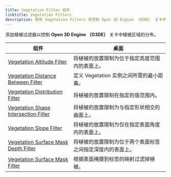 ```yaml
---
title: Vegetation Filter 组件
linktitle: Vegetation Filters
description: 使用 Vegetation Filters 来控制 Open 3D Engine （O3DE） 关卡中植被区域的分布。
---
```


添加植被过滤器以控制 **Open 3D Engine （O3DE）** 关卡中植被区域的分布。

| 组件 | 桌面 | 
| - | - |
| [Vegetation Altitude Filter](vegetation-altitude-filter) | 将植被的放置限制为位于指定高度范围内的表面上。 |
| [Vegetation Distance Between Filter](vegetation-distance-between-filter) | 定义 Vegetation 实例之间所需的最小距离。 |
| [Vegetation Distribution Filter](vegetation-distribution-filter) | 将植被的放置限制在指定的值范围内。 |
| [Vegetation Shape Intersection Filter](vegetation-shape-intersection-filter) | 将植被的放置限制为与指定形状相交的曲面上。 |
| [Vegetation Slope Filter](vegetation-slope-filter) | 将植被的放置限制为仅在指定表面角度内的表面上。 |
| [Vegetation Surface Mask Depth Filter](vegetation-surface-mask-depth-filter) | 将植被的放置限制为位于两个表面标签之间指定深度内的表面上。 |
| [Vegetation Surface Mask Filter](vegetation-surface-mask-filter) | 根据表面掩膜到标签的映射过滤掉植被。 |
